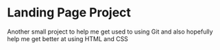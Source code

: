 # Landing Page Project
Another small project to help me get used to using Git and also hopefully help me get better at using HTML and CSS
